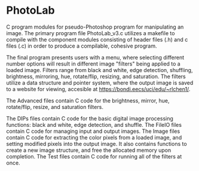 # PhotoLab
C program modules for pseudo-Photoshop program for manipulating an image.
The primary program file PhotoLab_v3.c utilizes a makefile to compile with the component modules consisting of header files (.h) and c files (.c) in order to produce a compilable, cohesive program. 

The final program presents users with a menu, where selecting different number options will result in different image "filters" being 
applied to a loaded image. Filters range from black and white, edge detection, shuffling, brightness, mirroring, hue, rotate/flip, resizing, and saturation. The filters utilize a data structure and pointer system, where the output image is saved to a website for viewing, accesible at https://bondi.eecs/uci/edu/~rlchen1/. 


The Advanced files contain C code for the brightness, mirror, hue, rotate/flip, resize, and saturation filters.

The DIPs files contain C code for the basic digital image processing functions: black and white, edge detection, and shuffle.
The FileIO files contain C code for managing input and output images.
The Image files contain C code for extracting the color pixels from a loaded image, and setting modified pixels into the output image. It also contains functions to create a new image structure, and free the allocated memory upon completion.
The Test files contain C code for running all of the filters at once. 
